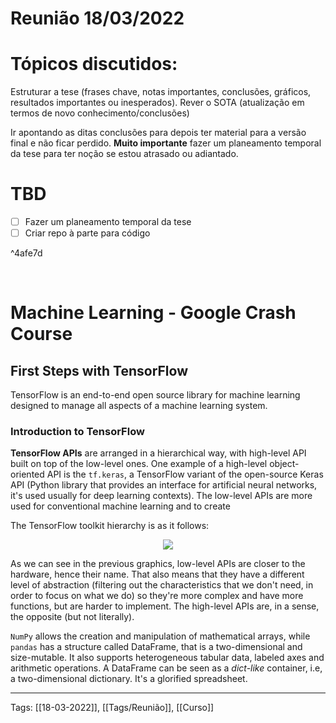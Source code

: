 # Reunião 18/03/2022
# Tópicos discutidos:
Estruturar a tese (frases chave, notas importantes, conclusões, gráficos, resultados importantes ou inesperados).
Rever o SOTA (atualização em termos de novo conhecimento/conclusões)

Ir apontando as ditas conclusões para depois ter material para a versão final e não ficar perdido.
 **Muito importante** fazer um planeamento temporal da tese para ter noção se estou atrasado ou adiantado.
 
# TBD
- [ ] Fazer um planeamento temporal da tese
- [ ] Criar repo à parte para código

^4afe7d

<br>

# Machine Learning - Google Crash Course
## First Steps with TensorFlow
TensorFlow is an end-to-end open source library for machine learning designed to manage all aspects of a machine learning system.

### Introduction to TensorFlow
**TensorFlow APIs** are arranged in a hierarchical way, with high-level API built on top of the low-level ones. One example of a high-level object-oriented API is the `tf.keras`, a TensorFlow variant of the open-source Keras API (Python library that provides an interface for artificial neural networks, it's used usually for deep learning contexts). The low-level APIs are more used for conventional machine learning and to create

The TensorFlow toolkit hierarchy is as it follows:
<p align="center">
	<img src="https://developers.google.com/machine-learning/crash-course/images/TFHierarchyNew.svg">
</p>

As we can see in the previous graphics, low-level APIs are closer to the hardware, hence their name. That also means that they have a different level of abstraction (filtering out the characteristics that we don't need, in order to focus on what we do) so they're more complex and have more functions, but are harder to implement. The high-level APIs are, in a sense, the opposite (but not literally).


`NumPy` allows the creation and manipulation of mathematical arrays, while `pandas` has a structure called DataFrame, that is a two-dimensional and size-mutable. It also supports heterogeneous tabular data, labeled axes and arithmetic operations. A DataFrame can be seen as a *dict-like* container, i.e, a two-dimensional dictionary. It's a glorified spreadsheet.


---
Tags:
[[18-03-2022]], [[Tags/Reunião]], [[Curso]] 